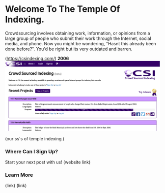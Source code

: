 # Welcome To The Temple Of Indexing. 

Crowdsourcing involves obtaining work, information, or opinions from a large group of people who submit their work through the Internet, social media, and phone.
Now you might be wondering, "Hasnt this already been done before?". You'd be right but its very outdated and barren. 

(https://csindexing.com/) **2006**
![alt text](/public/oldcsi.png)

(our ss's of temple indexing.)

### Where Can I Sign Up?
Start your next post with us! (website link)

### Learn More
(link)
(link)
